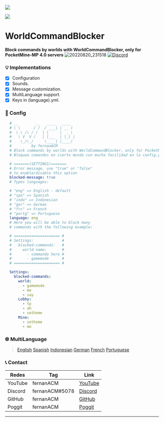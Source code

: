 [![](https://poggit.pmmp.io/shield.state/WorldCommandBlocker)](https://poggit.pmmp.io/p/WorldCommandBlocker)

[![](https://poggit.pmmp.io/shield.api/WorldCommandBlocker)](https://poggit.pmmp.io/p/WorldCommandBlocker)

# WorldCommandBlocker

**Block commands by worlds with WorldCommandBlocker, only for PocketMine-MP 4.0 servers**
![20220820_231518](https://user-images.githubusercontent.com/83558341/185775351-2edbebaa-1aeb-453f-ba58-d58a492c4243.png)
<a href="https://discord.gg/YyE9XFckqb"><img src="https://img.shields.io/discord/837701868649709568?label=discord&color=7289DA&logo=discord" alt="Discord" /></a>

### 💡 Implementations
* [X] Configuration
* [x] Sounds.
* [x] Message customization.
* [X] MultiLanguage support.
* [x] Keys in (language).yml.

### 💾 Config 
```yaml
  # __        __   ____   ____  
  # \ \      / /  / ___| | __ ) 
  #  \ \ /\ / /  | |     |  _ \ 
  #   \ V  V /   | |___  | |_) |
  #    \_/\_/     \____| |____/ 
  #         by fernanACM
  # Block commands by worlds with WorldCommandBlocker, only for PocketMine-MP 4.0 servers.
  # Bloquea comandos en cierto mundo con mucha facilidad en la config.yml

  # =======(SETTINGS)=======
  # Error message, use "true" or "false" 
  # to enable/disable this option
  blocked-message: true
  # Types languages:

  # "eng" => English - default
  # "spa" => Spanish
  # "indo" => Indonesian
  # "ger" => German
  # "frc" => French
  # "portg" => Portuguese
  language: eng
  # Here you will be able to block many 
  # commands with the following example:

  # ===================== #
  # Settings:             #
  #   blocked-commands:   #
  #     world name:       #
  #       - commando here #
  #       - gamemode      #
  # ===================== #

  Settings:
    blocked-commands:
      world:
        - gamemode
        - me
        - say
      Lobby:
        - tp
        - ah
        - sethome
      Mine:
        - sethome
        - me
```
### 🌐 MultiLanguage
> [English](https://github.com/fernanACM/WorldCommandBlocker/blob/PM4/resources/languages/eng.yml)
> [Spanish](https://github.com/fernanACM/WorldCommandBlocker/blob/PM4/resources/languages/spa.yml)
> [Indonesian](https://github.com/fernanACM/WorldCommandBlocker/blob/PM4/resources/languages/indo.yml)
> [German](https://github.com/fernanACM/WorldCommandBlocker/blob/PM4/resources/languages/ger.yml)
> [French](https://github.com/fernanACM/WorldCommandBlocker/blob/PM4/resources/languages/frc.yml)
> [Portuguese](https://github.com/fernanACM/WorldCommandBlocker/blob/PM4/resources/languages/portg.yml)

### 📞 Contact
| Redes | Tag | Link |
|-------|-------------|------|
| YouTube | fernanACM | [YouTube](https://www.youtube.com/channel/UC-M5iTrCItYQBg5GMuX5ySw) | 
| Discord | fernanACM#5078 | [Discord](https://discord.gg/YyE9XFckqb) |
| GitHub | fernanACM | [GitHub](https://github.com/fernanACM)
| Poggit | fernanACM | [Poggit](https://poggit.pmmp.io/ci/fernanACM)
****
